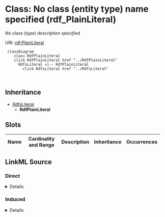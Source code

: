 

# Class: No class (entity type) name specified (rdf_PlainLiteral)


_No class (type) description specified_







URI: [rdf:PlainLiteral](http://www.w3.org/1999/02/22-rdf-syntax-ns#PlainLiteral)






```mermaid
 classDiagram
    class RdfPlainLiteral
    click RdfPlainLiteral href "../RdfPlainLiteral"
      RdfsLiteral <|-- RdfPlainLiteral
        click RdfsLiteral href "../RdfsLiteral"
      
      
```





## Inheritance
* [RdfsLiteral](../classes/RdfsLiteral.md)
    * **RdfPlainLiteral**



## Slots

| Name | Cardinality and Range | Description | Inheritance | Occurrences |
| ---  | --- | --- | --- | --- |














## LinkML Source

<!-- TODO: investigate https://stackoverflow.com/questions/37606292/how-to-create-tabbed-code-blocks-in-mkdocs-or-sphinx -->

### Direct

<details>

```yaml
name: rdf_PlainLiteral
conforms_to: No schema conformance document specified
description: No class (type) description specified
title: No class (entity type) name specified
from_schema: sawgraph-kg
rank: 1000
is_a: rdfs_Literal
class_uri: rdf:PlainLiteral

```
</details>

### Induced

<details>

```yaml
name: rdf_PlainLiteral
conforms_to: No schema conformance document specified
description: No class (type) description specified
title: No class (entity type) name specified
from_schema: sawgraph-kg
rank: 1000
is_a: rdfs_Literal
class_uri: rdf:PlainLiteral

```
</details>
